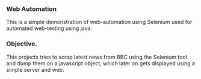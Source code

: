 ### Web Automation
This is a simple demonstration of web-automation using Selenium used for automated web-testing using java.

### Objective. 
This projects tries to scrap latest news from BBC using the Selenium tool and dump them on a javascript object, which later on gets displayed using a simple server and web. 

